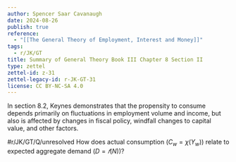 ```yaml
---
author: Spencer Saar Cavanaugh
date: 2024-08-26
publish: true
reference:
  - "[[The General Theory of Employment, Interest and Money]]"
tags:
  - r/JK/GT
title: Summary of General Theory Book III Chapter 8 Section II
type: zettel
zettel-id: z-31
zettel-legacy-id: r-JK-GT-31
license: CC BY-NC-SA 4.0
---
```


In section 8.2, Keynes demonstrates that the propensity to consume depends primarily on fluctuations in employment volume and income, but also is affected by changes in fiscal policy, windfall changes to capital value, and other factors.

#r/JK/GT/Q/unresolved How does actual consumption ($C_w = χ(Y_w)$) relate to expected aggregate demand ($D = 𝑓(N)$)?
